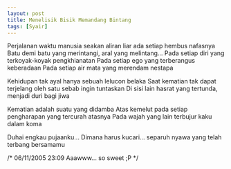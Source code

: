 ```yaml
---
layout: post
title: Menelisik Bisik Memandang Bintang
tags: [Syair]
---
```


Perjalanan waktu manusia seakan aliran liar ada setiap hembus nafasnya
Batu demi batu yang merintangi, aral yang melintang…
Pada setiap diri yang terkoyak-koyak pengkhianatan
Pada setiap ego yang terberangus keberadaan
Pada setiap air mata yang merendam nestapa

Kehidupan tak ayal hanya sebuah lelucon belaka
Saat kematian tak dapat terjelang oleh satu sebab ingin tuntaskan
Di sisi lain hasrat yang tertunda, menjadi duri bagi jiwa

Kematian adalah suatu yang didamba
Atas kemelut pada setiap pengharapan yang tercurah atasnya
Pada wajah yang lain terbujur kaku dalam koma

Duhai engkau pujaanku...
Dimana harus kucari... separuh nyawa yang telah terbang bersamamu

/*
06/11/2005 23:09
Aaawww... so sweet ;P
*/